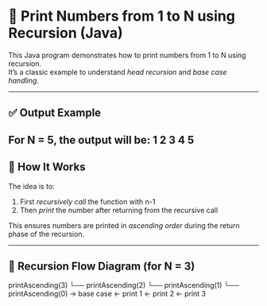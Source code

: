 # 📘 Print Numbers from 1 to N using Recursion (Java)

This Java program demonstrates how to print numbers from 1 to N using recursion.  
It’s a classic example to understand *head recursion* and *base case handling*.

---

## ✅ Output Example

For N = 5, the output will be:
1
2
3
4
5
---

## 🧠 How It Works

The idea is to:
1. First *recursively call* the function with n-1
2. Then *print* the number after returning from the recursive call

This ensures numbers are printed in *ascending order* during the return phase of the recursion.

---

## 🧩 Recursion Flow Diagram (for N = 3)

printAscending(3)
└── printAscending(2)
└── printAscending(1)
└── printAscending(0) → base case
← print 1
← print 2
← print 3
